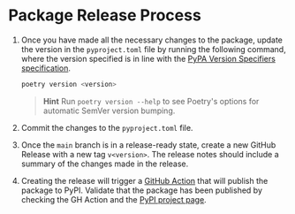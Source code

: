 # Package Release Process

1. Once you have made all the necessary changes to the package, update the version in the `pyproject.toml` file by running the following command, where the version specified is in line with the [PyPA Version Specifiers specification](https://packaging.python.org/en/latest/specifications/version-specifiers/#version-specifiers).

    ```bash
    poetry version <version>
    ```

    > **Hint**
    > Run `poetry version --help` to see Poetry's options for automatic SemVer version bumping.

2. Commit the changes to the `pyproject.toml` file.
3. Once the `main` branch is in a release-ready state, create a new GitHub Release with a new tag `v<version>`. The release notes should include a summary of the changes made in the release.
4. Creating the release will trigger a [GitHub Action](../.github/workflows/publish.yml) that will publish the package to PyPI. Validate that the package has been published by checking the GH Action and the [PyPI project page](https://pypi.org/p/dbt-datadict).
